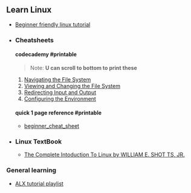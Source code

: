 ## Learn Linux
- [Beginner friendly linux tutorial](https://www.javatpoint.com/linux-directories)
- ### Cheatsheets
	#### codecademy #printable
	> Note: **U can scroll to bottom to print these**
	1. [Navigating the File System](https://www.codecademy.com/learn/learn-the-command-line/modules/learn-the-command-line-navigation/cheatsheet)
	2. [Viewing and Changing the File System](https://www.codecademy.com/learn/learn-the-command-line/modules/learn-the-command-line-manipulation/cheatsheet)
	3. [Redirecting Input and Output]([https://](https://www.codecademy.com/learn/learn-the-command-line/modules/learn-the-command-line-redirection/cheatsheet))
	4. [Configuring the Environment]([https://](https://www.codecademy.com/learn/learn-the-command-line/modules/learn-the-command-line-environment/cheatsheet))
	#### quick 1 page reference #printable
	- [beginner_cheat_sheet](files/Linux_Cheat_Sheet_Good_for_Beginners.pdf)
- ### Linux TextBook
	- [The Complete Intoduction To Linux by WILLIAM E. SHOT TS, JR.](./files/The_LINUX_Command_Line_Complete_Introduction.pdf)
### General learning
- [ALX tutorial playlist](https://www.youtube.com/watch?v=C-U3hgTHb34&list=PLTpdEvFxLcXxrnqi8kG911a19QXz1bxRi)
  